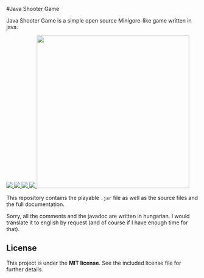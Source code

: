 #Java Shooter Game

Java Shooter Game is a simple open source Minigore-like game written in java.

<a title="Latest version" href="https://github.com/tiborsimon/JavaShooterGame/releases/latest" target="_blank">
   <img src="https://img.shields.io/badge/version-v1.3-green.svg?style=flat" />
</a>
<a title="Goto article" href="http://tiborsimon.io/programming/java-shooter-game/" target="_blank">
   <img src="https://img.shields.io/badge/article-read-blue.svg?style=flat" />
</a>
<a title="Goto discussion" href="http://tiborsimon.io/programming/java-shooter-game/#discussion" target="_blank">
   <img src="https://img.shields.io/badge/discussion-join-orange.svg?style=flat" />
</a>
<a title="License" href="#license">
   <img src="http://img.shields.io/badge/license-MIT-green.svg?style=flat" />
</a>

<img src="https://github.com/tiborsimon/java-shooter-game/blob/master/wiki/javashooter-promo.png" width="400" />

This repository contains the playable `.jar` file as well as the source files and the full documentation.

Sorry, all the comments and the javadoc are written in hungarian. I would translate it to english by request (and of course if I have enough time for that).

## License

This project is under the __MIT license__. 
See the included license file for further details.
